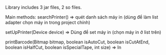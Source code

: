 Library includes 3 jar files, 2 so files.

Main methods:
searchPrinter() => quét danh sách máy in (dùng để làm list adapter chọn máy in trong project chính)

setUpPrinter(Device device) => Dùng để set máy in (chọn máy in ở list trên)

printBarcode(Bitmap bitmap, boolean isAutoCut, boolean isCutAtEnd, boolean isHalfCut, boolean isSpecialTape, int size) => In